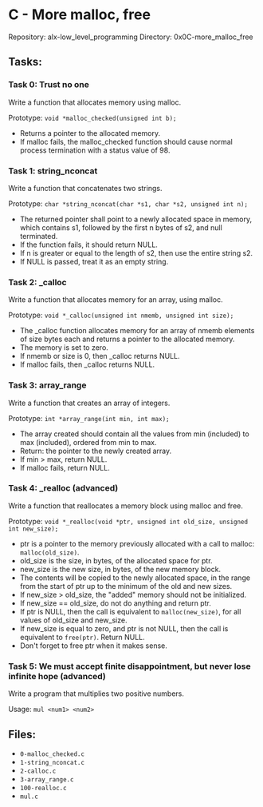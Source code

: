# C - More malloc, free

Repository: alx-low_level_programming
Directory: 0x0C-more_malloc_free

## Tasks:

### Task 0: Trust no one

Write a function that allocates memory using malloc.

Prototype: `void *malloc_checked(unsigned int b);`
- Returns a pointer to the allocated memory.
- If malloc fails, the malloc_checked function should cause normal process termination with a status value of 98.

### Task 1: string_nconcat

Write a function that concatenates two strings.

Prototype: `char *string_nconcat(char *s1, char *s2, unsigned int n);`
- The returned pointer shall point to a newly allocated space in memory, which contains s1, followed by the first n bytes of s2, and null terminated.
- If the function fails, it should return NULL.
- If n is greater or equal to the length of s2, then use the entire string s2.
- If NULL is passed, treat it as an empty string.

### Task 2: _calloc

Write a function that allocates memory for an array, using malloc.

Prototype: `void *_calloc(unsigned int nmemb, unsigned int size);`
- The _calloc function allocates memory for an array of nmemb elements of size bytes each and returns a pointer to the allocated memory.
- The memory is set to zero.
- If nmemb or size is 0, then _calloc returns NULL.
- If malloc fails, then _calloc returns NULL.

### Task 3: array_range

Write a function that creates an array of integers.

Prototype: `int *array_range(int min, int max);`
- The array created should contain all the values from min (included) to max (included), ordered from min to max.
- Return: the pointer to the newly created array.
- If min > max, return NULL.
- If malloc fails, return NULL.

### Task 4: _realloc (advanced)

Write a function that reallocates a memory block using malloc and free.

Prototype: `void *_realloc(void *ptr, unsigned int old_size, unsigned int new_size);`
- ptr is a pointer to the memory previously allocated with a call to malloc: `malloc(old_size)`.
- old_size is the size, in bytes, of the allocated space for ptr.
- new_size is the new size, in bytes, of the new memory block.
- The contents will be copied to the newly allocated space, in the range from the start of ptr up to the minimum of the old and new sizes.
- If new_size > old_size, the "added" memory should not be initialized.
- If new_size == old_size, do not do anything and return ptr.
- If ptr is NULL, then the call is equivalent to `malloc(new_size)`, for all values of old_size and new_size.
- If new_size is equal to zero, and ptr is not NULL, then the call is equivalent to `free(ptr)`. Return NULL.
- Don't forget to free ptr when it makes sense.

### Task 5: We must accept finite disappointment, but never lose infinite hope (advanced)

Write a program that multiplies two positive numbers.

Usage: `mul <num1> <num2>`

## Files:

- `0-malloc_checked.c`
- `1-string_nconcat.c`
- `2-calloc.c`
- `3-array_range.c`
- `100-realloc.c`
- `mul.c`
